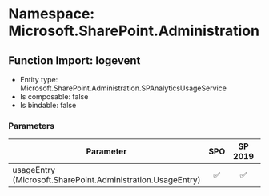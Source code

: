 # Namespace: Microsoft.SharePoint.Administration

## Function Import: logevent

- Entity type: Microsoft.SharePoint.Administration.SPAnalyticsUsageService
- Is composable: false
- Is bindable: false

### Parameters

Parameter | SPO | SP 2019 | SP 2016 | SP 2013
----------|:---:|:-------:|:-------:|:-------
usageEntry (Microsoft.SharePoint.Administration.UsageEntry) | ✅ | ✅ | ✅ | ✅